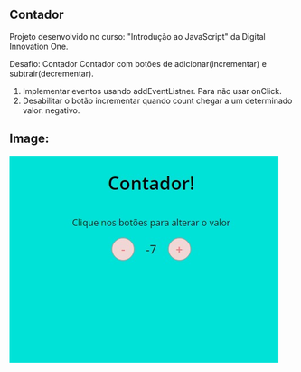 ## Contador

Projeto desenvolvido no curso: "Introdução ao JavaScript" da Digital Innovation One. 


Desafio: Contador
Contador com botões de adicionar(incrementar) e subtrair(decrementar). 

1) Implementar eventos usando addEventListner. Para não usar onClick.
2) Desabilitar o botão incrementar quando count chegar a um determinado valor.
negativo.



## Image: 



<img src=".\assets\img\contador.png"  />
